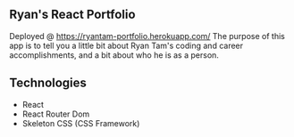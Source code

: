 ## Ryan's React Portfolio
Deployed @ https://ryantam-portfolio.herokuapp.com/
The purpose of this app is to tell you a little bit about Ryan Tam's coding and career accomplishments, and a bit about who he is as a person. 

## Technologies

- React
- React Router Dom
- Skeleton CSS (CSS Framework)

